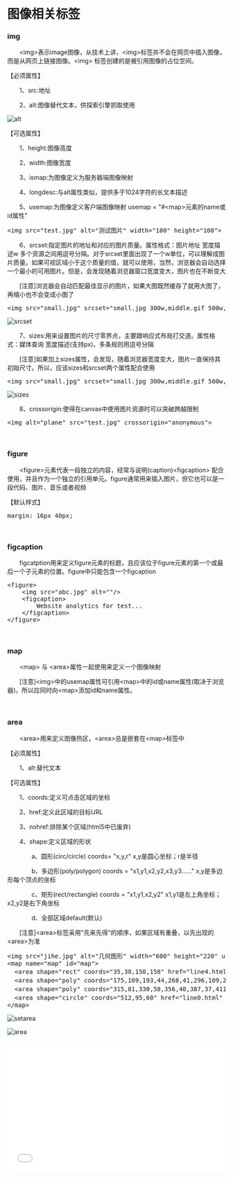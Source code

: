 # 图像相关标签

### img

　　&lt;img&gt;表示image图像，从技术上讲，&lt;img&gt;标签并不会在网页中插入图像，而是从网页上链接图像。&lt;img&gt; 标签创建的是被引用图像的占位空间。

【必须属性】

　　1、src:地址

　　2、alt:图像替代文本，供探索引擎抓取使用

![alt](https://pic.xiaohuochai.site/blog/HTML_tags_img_alt.gif)

【可选属性】

　　1、height:图像高度

　　2、width:图像宽度

　　3、ismap:为图像定义为服务器端图像映射

　　4、longdesc:与alt属性类似，提供多于1024字符的长文本描述

　　5、usemap:为图像定义客户端图像映射 usemap = "#&lt;map&gt;元素的name或id属性"

<div class="cnblogs_code">
<pre>&lt;img src="test.jpg" alt="测试图片" width="100" height="100"&gt;</pre>
</div>

　　6、srcset:指定图片的地址和对应的图片质量。属性格式：图片地址 宽度描述w 多个资源之间用逗号分隔。对于srcset里面出现了一个w单位，可以理解成图片质量。如果可视区域小于这个质量的值，就可以使用，当然，浏览器会自动选择一个最小的可用图片。但是，会发现随着浏览器窗口宽度变大，图片也在不断变大

　　[注意]浏览器会自动匹配最佳显示的图片，如果大图既然缓存了就用大图了，再缩小也不会变成小图了

<div class="cnblogs_code">
<pre>&lt;img src="small.jpg" srcset="small.jpg 300w,middle.gif 500w,big.gif 800w"&gt;</pre>
</div>

![srcset](https://pic.xiaohuochai.site/blog/HTML_tags_img_srcset.gif)

　　7、sizes:用来设置图片的尺寸零界点，主要跟响应式布局打交道。属性格式：媒体查询 宽度描述(支持px)，多条规则用逗号分隔

　　[注意]如果加上sizes属性，会发现，随着浏览器宽度变大，图片一直保持其初始尺寸。所以，应该sizes和srcset两个属性配合使用

<div class="cnblogs_code">
<pre>&lt;img src="small.jpg" srcset="small.jpg 300w,middle.gif 500w,big.gif 800w" sizes="(max-width:300px) 300px, (max-width:500px) 500px,800px"&gt;</pre>
</div>

![sizes](https://pic.xiaohuochai.site/blog/HTML_tags_img_sizes.gif)

　　8、crossorigin:使得在canvas中使用图片资源时可以突破跨越限制

<div class="cnblogs_code">
<pre>&lt;img alt="plane" src="test.jpg" crossorigin="anonymous"&gt;</pre>
</div>

&nbsp;

### figure

　　&lt;figure&gt;元素代表一段独立的内容，经常与说明(caption)&lt;figcaption&gt; 配合使用，并且作为一个独立的引用单元。figure通常用来插入图片，但它也可以是一段代码、图片、音乐或者视频

【默认样式】

<div class="cnblogs_code">
<pre>margin: 16px 40px;</pre>
</div>

&nbsp;

### figcaption

　　figcatption用来定义figure元素的标题，且应该位于figure元素的第一个或最后一个子元素的位置。figure中只能包含一个figcaption

<div class="cnblogs_code">
<pre>&lt;figure&gt;
    &lt;img src="abc.jpg" alt=""/&gt;
    &lt;figcaption&gt;
        Website analytics for test...
    &lt;/figcaption&gt;
&lt;/figure&gt;</pre>
</div>

&nbsp;

### map

　　&lt;map&gt;&nbsp;与 &lt;area&gt;属性一起使用来定义一个图像映射

　　[注意]&lt;img&gt;中的usemap属性可引用&lt;map&gt;中的id或name属性(取决于浏览器)，所以应同时向&lt;map&gt;添加id和name属性。

&nbsp;

### area

　　&lt;area&gt;用来定义图像热区，&lt;area&gt;总是嵌套在&lt;map&gt;标签中

【必须属性】

　　1、alt:替代文本

【可选属性】

　　1、coords:定义可点击区域的坐标

　　2、href:定义此区域的目标URL

　　3、nohref:排除某个区域(html5中已废弃)

　　4、shape:定义区域的形状

　　　　a、圆形(circ/circle) coords= "x,y,r" x,y是圆心坐标；r是半径

　　　　b、多边形(poly/polygon) coords = "x1,y1,x2,y2,x3,y3&hellip;&hellip;" x,y是多边形每个顶点的坐标

　　　　c、矩形(rect/rectangle) coords = "x1,y1,x2,y2" x1,y1是左上角坐标；x2,y2是右下角坐标

　　　　d、全部区域default(默认)

　　[注意]&lt;area&gt;标签采用"先来先得"的顺序，如果区域有重叠，以先出现的&lt;area&gt;为准

<div class="cnblogs_code">
<pre>&lt;img src="jihe.jpg" alt="几何图形" width="600" height="220" usemap="#map"&gt;
&lt;map name="map" id="map"&gt;
  &lt;area shape="rect" coords="35,38,150,158" href="line4.html" alt="四边形"&gt;
  &lt;area shape="poly" coords="175,109,193,44,268,41,296,109,233,151" href="line6.html" alt="六边形"&gt;
  &lt;area shape="poly" coords="315,81,330,58,356,40,387,37,411,52,430,79,433,108,418,132,389,153,357,154,333,137,315,108" href="line12.html" alt="12边形"&gt;
  &lt;area shape="circle" coords="512,95,60" href="line0.html" alt="圆形"&gt;
&lt;/map&gt;</pre>
</div>

![setarea](https://pic.xiaohuochai.site/blog/HTML_tags_img_setarea.gif)

![area](https://pic.xiaohuochai.site/blog/HTML_tags_img_area.gif)

<iframe style="width: 100%; height: 300px;" src="{{book.demo}}/html/tagarea.html" frameborder="0" width="320" height="240"></iframe>
